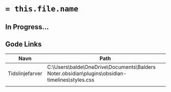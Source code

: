 # `= this.file.name`




## In Progress...




## Gode Links
| Navn            | Path                                                                                            |
| --------------- | ----------------------------------------------------------------------------------------------- |
| Tidslinjefarver | C:\Users\balde\OneDrive\Documents\Balders Noter\.obsidian\plugins\obsidian-timelines\styles.css |
|                 |                                                                                                 |
